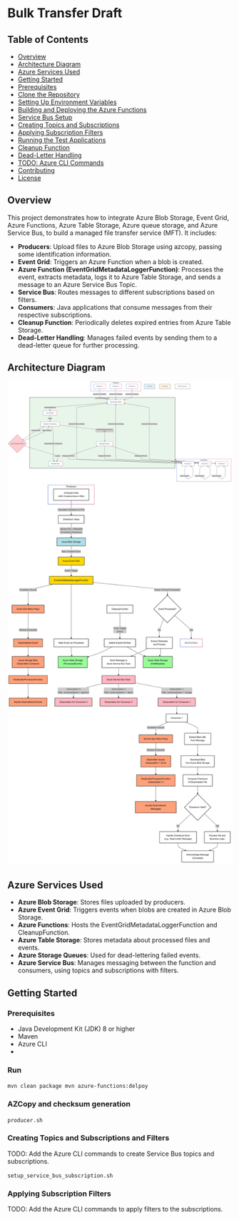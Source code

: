 # Bulk Transfer Draft


## Table of Contents

- [Overview](#overview)
- [Architecture Diagram](#architecture-diagram)
- [Azure Services Used](#azure-services-used)
- [Getting Started](#getting-started)
- [Prerequisites](#prerequisites)
- [Clone the Repository](#clone-the-repository)
- [Setting Up Environment Variables](#setting-up-environment-variables)
- [Building and Deploying the Azure Functions](#building-and-deploying-the-azure-functions)
- [Service Bus Setup](#service-bus-setup)
- [Creating Topics and Subscriptions](#creating-topics-and-subscriptions)
- [Applying Subscription Filters](#applying-subscription-filters)
- [Running the Test Applications](#running-the-test-applications)
- [Cleanup Function](#cleanup-function)
- [Dead-Letter Handling](#dead-letter-handling)
- [TODO: Azure CLI Commands](#todo-azure-cli-commands)
- [Contributing](#contributing)
- [License](#license)

## Overview

This project demonstrates how to integrate Azure Blob Storage, Event Grid, Azure Functions, Azure Table Storage, Azure queue storage, and Azure Service Bus, to build a managed file transfer service (MFT). It includes:

- **Producers**: Upload files to Azure Blob Storage using azcopy, passing some identification information.
- **Event Grid**: Triggers an Azure Function when a blob is created.
- **Azure Function (EventGridMetadataLoggerFunction)**: Processes the event, extracts metadata, logs it to Azure Table Storage, and sends a message to an Azure Service Bus Topic.
- **Service Bus**: Routes messages to different subscriptions based on filters.
- **Consumers**: Java applications that consume messages from their respective subscriptions.
- **Cleanup Function**: Periodically deletes expired entries from Azure Table Storage.
- **Dead-Letter Handling**: Manages failed events by sending them to a dead-letter queue for further processing.

## Architecture Diagram

![Mermaid Diagram](https://github.com/SCOR-SE/bulk-transfer-poc/blob/main/cloud-agnostic.png)
![Mermaid Diagram](https://github.com/SCOR-SE/bulk-transfer-poc/blob/main/full-azure-solution.png)


## Azure Services Used

- **Azure Blob Storage**: Stores files uploaded by producers.
- **Azure Event Grid**: Triggers events when blobs are created in Azure Blob Storage.
- **Azure Functions**: Hosts the EventGridMetadataLoggerFunction and CleanupFunction.
- **Azure Table Storage**: Stores metadata about processed files and events.
- **Azure Storage Queues**: Used for dead-lettering failed events.
- **Azure Service Bus**: Manages messaging between the function and consumers, using topics and subscriptions with filters.

## Getting Started

### Prerequisites

- Java Development Kit (JDK) 8 or higher
- Maven 
- Azure CLI 
- 
### Run

`mvn clean package
mvn azure-functions:delpoy`

### AZCopy and checksum generation

`producer.sh`
### Creating Topics and Subscriptions and Filters

TODO: Add the Azure CLI commands to create Service Bus topics and subscriptions.

`setup_service_bus_subscription.sh`

### Applying Subscription Filters

TODO: Add the Azure CLI commands to apply filters to the subscriptions.



